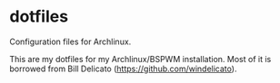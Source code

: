 # dotfiles
Configuration files for Archlinux.

This are my dotfiles for my Archlinux/BSPWM installation. Most of it is borrowed from Bill Delicato (https://github.com/windelicato).
